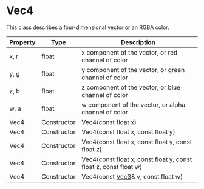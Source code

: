 # Vec4

This class describes a four-dimensional vector or an RGBA color.

| Property | Type | Description |
| - | - | - |
| x, r | float | x component of the vector, or red channel of color |
| y, g | float | y component of the vector, or green channel of color |
| z, b | float | z component of the vector, or blue channel of color |
| w, a | float | w component of the vector, or alpha channel of color |
| Vec4 | Constructor | Vec4(const float x) |
| Vec4 | Constructor | Vec4(const float x, const float y) |
| Vec4 | Constructor | Vec4(const float x, const float y, const float z) |
| Vec4 | Constructor | Vec4(const float x, const float y, const float z, const float w) |
| Vec4 | Constructor | Vec4(const [Vec3](Vec3.md)& v, const float w) |
